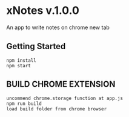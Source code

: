 # xNotes v.1.0.0

An app to write notes on chrome new tab

## Getting Started

```
npm install
npm start
```

## BUILD CHROME EXTENSION

```
uncommend chrome.storage function at app.js
npm run build
load build folder from chrome browser
```
